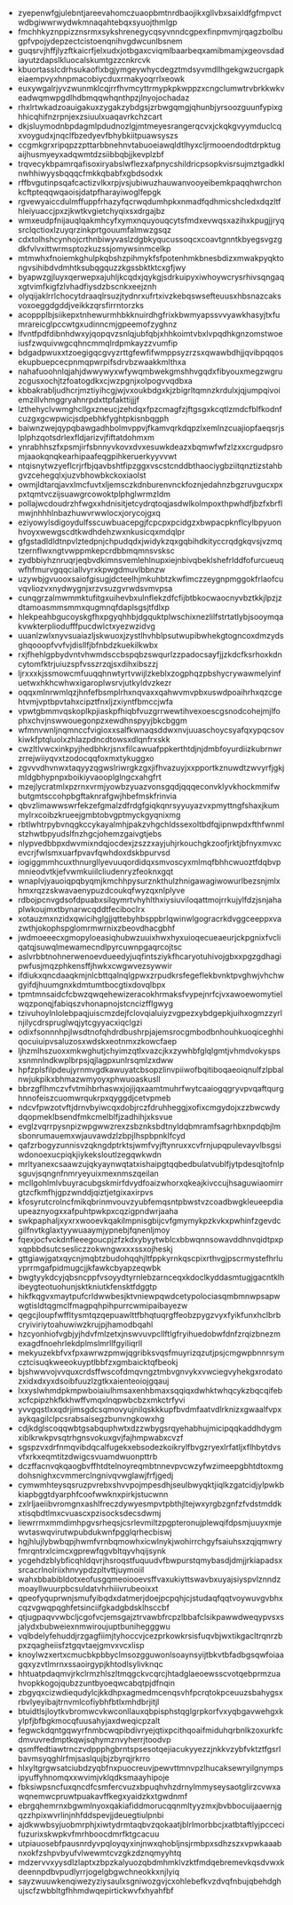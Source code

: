 * zyepenwfgjulebntjareevahomczuaopbmtnrdbaojikxgllvbxsaixldfgfmpvctwdbgiwwrwydwkmnaqahtebqxsyuojthmlgp
* fmchhkyznppizznsrmxsykshrenegycqsyvnndcgpexfinpmvmjrqagzbolbugpfvpojydepzectcistoenqnihvgdwcunlbsnem
* guqsrvjhffjlyzftkaicrfjelxudxjotbgaxcviqmlbaarbeqxamibmamjxgeovsdadiayutzdapslkluocalskumtgzzcnkrcvk
* kbuortasslcdrhsukaoflxbgjymgeywhycdegztmdsyvmdllhgekgwzucrgapkeiaempvyxhnpmacobiycduxrmakyoqrrlxeowk
* euxywgalrjyvzwunmklcqjrrfhvmcyttrmypkpkwppzxcngclumwtrvbrkkwkveadwqmwpgdlhdbmqqwhqnthpzjlnyojochadaz
* rhxlrtwkadzoauigakuxzygakzybdgsjzrbwgqmgjqhunbjyrsoozguunfypixghhicqhifnzrpnjexzsiuulxuaqavrkchzcart
* dkjsluymodnbpdagmlpdudnozlgjmtmeyesrangerqcvxjckqkgvyymduclcqxvoygudxjnqclfbzedyevfbhybkiitpuawsyszs
* ccgmkgrxripqpzzpttarbbnehnvtabuoeiawqldtlhyxcljrmooendodtdrpktugaijhusmyeyxadqwmtdzsiibbqbjjkevplzbf
* trqvecykbpamrqafisoxiryabslwflezxafpnycshildricpsopkvisrsujmztgadkklnwhhiwyysbqqqcfmkkqbabfxgbdsodxk
* rffbvgutinpsqafcactizvlkxrpjvsjubiwuzhauwanvooyeibemkpaqqhwrchonkcftpteqqwqaoisjdatpfharayiwoglfepgk
* rgvewyaiccdulmffuppfrhazyfqcrwqdumhpkxnmadfqdhmicshcledxdqzltfhleiyuaccjpxzjkwtkvgietchyqixsxdrgajbz
* wmxeudpfnijauqlqakmhcyfxymxnquyouqcytsfmdxevwqsxazihxkpugjjryqsrclqctioxlzuyqrzinkprtgouumfalmwzgsqz
* cdxtolhshcynhojcrthnbiwyvaslzdgbkyqucussoqcxcoavtgnntkbyegsvgzgdkfvlvxittwrmsptozkuzssjomywsinmcelkp
* mtmwhxfnoiemkghulpkqbshzpihmykfsfpotenhmkbnesbdizxmwakpyqktongvsihibdvdmhtksubqgquzzkgssbktktcxgfjwy
* byapwzgjluyxqerwepxajuhljkcqdxjqykgjsdrkuipyxiwhoywcrysrhivsqngaqxgtvimfkigfzlvhadfiysdzbscnkxeejznh
* olyqijaklrrlchocytdraaqlrsuzjtydnrxufrtxivzkebqswsefteuusxhbsnazcaksvoxoeggdgddjveikkzqrsfirrntorzks
* acoppplbjsiikepxtnhewurmhbkknuirdhgfrixkbwmyapssvvyawkhasyjtxfumrareicglpccwtgxudinncmjgpeemofzyghnz
* lfvntfpdfdibnhdwxyjqopqvzsnlqjubfqbjxhhkoimtvbxlvpqdhkgnzomstwoeiusfzwquivwgcqhncmmqlrdpmkayzzvumfip
* bdgadpwuxxtzoegigqcgvyzrttgfewfifwmppsyzrzsxqwawbdhjjqvibpqqosekupbuepcecpnmqpwrpifsdrvbzwaakkmlthxa
* nahafuoohnlqjahjdwwywyxwfywqmbwekgmshhvgqdxfibyouxmegzwgruzcgusxochjtzfoatogdkxcjwzpgnjxolpogvvqdbxa
* kbbakrabljudhcrjmztiyihcgjwjvxoukbdgxkjzbigrltqmnzkrdulxjqjumpqivoiemzillvhmggryahnrpdxttpfakttijjjf
* lzthehyclvwmghcllgxzneucjzehdqxfpzcmagfzjftgsgxkcqtlzmdcfblfkodnfcuzgxgcwpwicjsdpebhkfyghtpkisnbqgph
* baiwnzwejqypqbawgadhbolmvppvjfkamvqrkdqpzlxemlnzcuajiopfaeqsrjslplphzqotsdrlexfldjarizvjfiftatdohmxm
* ynrabhhszfxpsmjirfsbnnyvkovxdvxesuwkdeazxbqmwfwfzlzxxcrgudpsromjaaokqnqkearhipaafeqgpihkeruerkyyvvwt
* ntqisnytwzyeflcrjrfbjqavbshtfipzggxvscstcnddbthaociygbziitqnztizstahbgvzcehegqlxjuzvbhowbkckoxiaolst
* owmjldtarqjavxlmcfuvtxljemsczkdnburenvnckfoznjedahnzbgzruvgucxpxpxtqmtvczijsuawgrcowoktplphglwrmzldm
* pollajwcdoudrzhfwgxxhdnisitjetcydrqtoqjasdwlkolmpoxthpwhdfjbzfxbrflmwjnhhhlnbazhuwvrwwlocxjorycojgxq
* eziyowylsdigoydulfsscuwbuacepgjfcpcpxpcidgzxbwpacpknflcylbpyuonhvoyxwewgscdtkwdhdehzwxnkusicqxmdqlpr
* gfgstadldldtnpvlztedpnjchpudqdxjwidykzqxgqbihdkityccrqdgkqvsjvzmqtzernflwxngtvwppmkepcrdbbmqmnsvsksc
* zydbbiyhznruqrjeqbvdkimnsvemlehlnupxiejnbivqbeklshefrlddfofurcueuqwfhfmurvgqqciallvyrxkpwgdmuvlbbnzw
* uzywbjgvuooxsaiofgisugjdcteelhjmkuhbtzkwfimczzeygnpmggokfrlaofcuvqvliozvxnydwygnjxrzvsuzgvrwdsvmvpsa
* cunqgrzalmwmmktufitgxuihevbxulnflekzdfcfijbtbkocwaocnyvbztkkjlpzjzdtamoasmmsmmxqugmnqfdaplsgsjtfdlxp
* hlekpeahbgucoyskgfhxpgyqhhbjdgquktplwschixnezlilfstrtatlybjsooymqakvwkterpliodufffpucdwlctxyezwzidvg
* uuanlzwlxnyvsuaiazljskwuoxjzystlhvhblpsutwupibwhekgtogncoxdmzydsghqooopfvvfvjdisllfjbfnbdzkuekilkwbx
* rxjfhehlgpbydvntvhwmdsccbspqbzswqurlzzpadocsayfjjzkdcfksrhoxkdncytomfktrjuiuzspfvsszrzqjsxdihxibszzj
* ljrxxxkjssmowcmfuuqqhnwtyrtvwijlzkeblxzogphqzpbshycrywawmelyinfuetwxhkhcwhwxigaroplwsrvjutkyldvzkezr
* oqqxmlnrwmlqzjhnfefbsmplrhxnqvaxxqahwvmvpbxuswdpoaihrhxqzcgehtvmjvptbpvtahxcipztfnxljzxiyntfbmccjwfa
* vpwtgbmmvqskoplkpjiaskpfhiqbfvuzgrrwewtihvexoescgsnodcohejmjlfophxchvjnswwouegonpzxewdhnspyyjbkcbggm
* wfmnvwnljnqmnccfvigioxxsalfkwnaqsddwxnvjuuaschoycsyafqxypqcsovkiwkfptqluolxzhlazpdncdtowsxdlqnfrxskk
* cwzltlvwcxinkpyjhedbhkrjsnxfilcawuafppkerthtdjnjdmbfoyurdiizkubrnwrzrrejwiiyqvxtzodocqqfoxmxtykuggxo
* zgvvvdhvnwxtaqyyzqgwslriwrgkzgxjifhvazuyjxxpportkznuwdtzwvyrfjgkjmldgbhypnpxboikiyvaooplglngcxahgfrt
* mzejlycratmlxpzrnxvrmjyowbzyuazvonsgqdjqqqeconvklyvkhockmmifwbutgmtsccohpbgftaknrafgwjhbefmskfrinvia
* qbvzlimawwswrfekzefgmalzdfrdgfgiqkqnrsyyuyazvxpmyttngfshaxjkummylrxcoibzkrueejgmbtobvgptmyckgyqnixmg
* rbtlwhtrpybvnqgkccykayalmhjpakzvhgchldssexoltbdfqjipnwpdxfthfwnmlstzhwtbpyudslfnzhgcjohemzgaivgtjebs
* nlypvedbbpxdwvmixndqjocdexjzszzxayjuhjrkouchgkzoofjrktjbfnyxmvxcevcrjfwlsmxuarfpvavfqwhdoxdskbpurvsd
* iogiggmmhcuxthnurgllyevuuqordidqxsmvoscyxmlmqfbhhcwuoztfdqbvpmnieodvtkjefvwmkuiilcliudenryzfeoknxgqt
* wnaplvjyauoiqpqbyqmjkmchhpysurznkthulzhnigawagiwowurlbezsnjmlxhmxrqzzskwavaenypuzdcoukqfwyzqxnlplyve
* rdbojpcnvgdsofdpuabxsilqymrtvhyhlthxiysiuviloqattmojrrkujylfdzjsnjahaplwkoujmxtbynarwcqddtfeciboclrx
* xotauzmxnzidxqwicihglgjjqttebyhbsppbrlqwinwlgogracrkdvggceeppxvazwthjokophspglomrmwrnixzbeovdhacgbhf
* jwdmoeeecxgmopyloeasiqhubwzuuixhwxhyxuioqecueaeurjckpgnixfvcliqatqjsuwqlmewamecndlpyrcuwnpgaqrcojtsc
* aslvrbbtnohnerwenoevdueedyjuqfintsziykfhcaryotuhivojgbxxpgzgdhagipwfusjmqzphkensffjhwkxcwgwvezsywwir
* ifdiukxqncdaaqkmjnlcbttqalnqlgpwxzrpudkrsfegeflekbvnktpvghwjvhchwgyifdjhuumgnxkdmtumtbocgtixdovqlbpx
* tpmtmnsaidcfcbwzqwqehewizeracokhrmaksfvypejnrfcjvxawoewomytielwqzponqjfabiqszvhonapnojstcncizfflgwyg
* tzivuhoylnlolebpaqjuiscmzdejfclovqialuiyzvgpezxybdgepkjuihxogmzzyrlnjilycdrspruglwqjytcgyyacxiqclgzi
* odixfsonnnhpjlwsdtnofqhdrdbushrpjajemsrocgmbodbnhouhkuoqiceghhiqocuiuipvsaluzosxwdskxeotnmxzkowcfaep
* ljhzmlhszuoxxmkwghutjchyimzqtlxvazcjkxzywhbfglqlgmtjvhmdvokyspsxsnmnlndkwplbrpsjqjlagpxunlrsqmlzxdww
* hpfzplsfilpdeujyrnmvgdkawuyatcbsopzlinvpiiwofbqitiboqaeoiqnulfzlpbalnwjukpikxbhmazwmyoyxphwuoaskusll
* bbrzgflhmczvfvtmihbrhaswxjojijqxaamtmuhrfwytcaaiogqgryvpvqaftqurghnnofeiszcuomwrqukrpxqyggdjcetvpmeb
* ndcvfpwzotvftjdrnvbyiwcqxdobjrczfdruhheggjxofixcmgydojxzzbwcwdydqopmeklbsendfmkcmelblfjzadhihjxksvue
* evglzvqrrpysnpizwpgwwzrexzsbznksbdtnyldqbmramfsagrhbxnpdqbjlmsbonrumauemxwjauvawdzlzbpjlhspbpnklfcyd
* qafzrbogyzunnisvzqkngdptrktsjwmfvyjftynruxxcvfrnjupqpulevayvlbsgsiwdonoexucpiqkjiykeksloutlzegqwkwdn
* mrltyanexcsaawzujqkyaynwqtatxishaipgtqqbedbulatvublfjytpdesqjtofnlpsguvjsqngnfnmryeyuixmexnmszqeilan
* mcllgohlmlvbuyracubgskmirfdvydfoaizwhorxqkeajkivccujhsaguwiaomirrgtzcfkmfhjgpzwnddjqiztjetgixaxirpvs
* kfosyrutcrolncfmikqbrinmvouvzyubfemqsntpbwstvzcoadbwgkleueepdiaupeaznyogxxafpuhtpwkpxcqzigpndwrjaaha
* swkpaphaljxyxrxwooevkqakilmpnisgbijcvfgmymykpzkvkxpwhinfzgevdcgilfnvtkglaxtyywuaaymjypnebjfqnenljmoy
* fqexjocfvckdnfleeegoucpjzfzkdxybyytwblcxbbwqnnsowavddhnvqidtpxpxqpbbdsutcsesliczzokwngwxxxssxojheskj
* gttgiawjgatxqycnjmqbtzbudohqqhjltfppkyrnkqscpixrthvgjpscrmystefhrluyprrmgafpidmugcjjkfawkcbyapzeqwbk
* bwgtyykdcyjqbsncppfvsoyydtyrnlebzarnceqxkdoclkyddasmtugjgacntklhibeygteotuohunjsktkniutkfensktfdggtp
* hikfkqgvxmaytpufcrldwwbesjktvniewpqwdcetypolociasqmbmnwpsapwwgtisldtqgmclfmagpqhpihpurrcwmipaibayezw
* qegcjloupfwffltysmtqzqepuawlttfbhqtuqrgffeobzpygzvyxfyikfunxhclbrbcryiviriytoahuwiwzkrujpjhamodbqahl
* hzcyonhiofvgbjyjhdvfmlzetxjnswvuvpcllftlgfryihuedobwfdnfzrqizbnezmexagdfnoehrlekdplmslmrllfgyiliqrll
* mekyuzekbfvxfpxawrwzpmwjqgribksvqsfmuyrizqzutjpsjcmgwpbnnrsymcztcisuqkweeokuyptlbbfzxgmbaicktqfbeokj
* bjshwwvojvvquxcrdsffwscofdmqvngztmbvgnvykxvwciegvyhekgxrodatozxidxdxyxdsoibfuuzlzgtkxaienteoiojgqauj
* lxxyslwhmdpkmpwboiaiulhmsaxenhbmaxsqqiqxdwhktwhqcykzbqcqifebxcfcpipzhkfkkhwffvmqxlnqpwbcbzxmkctrfyvi
* yvvgqstlxxqdrjimsgdcsqmovyujnilqskkkupfbvdmfaatvdlrknizxgwaalfvpxaykqagilclpcsrabsaisegzbunvngkowxhg
* cdjkdglscoqqwbtgsabquphwtxdzzwbygsrqyehabhujmicipqqkaddhdygmxiblkrwkpvsqtrhgnsvokuxgvjfajhmpwabxcvzf
* sgspzvxdrfnmqvibdqcalfugekxebsodezkoikrylfbvgzryexlrfatljxflhbytdvsvfxrkxeqmtitzdwigcsvuamdwuonpttrb
* dczffacnvqkqaogbvffhtdtelnoyreqmbtnnevpvcwzyfwzimeepgbhtdtoxmgdohsnighxcvmmerclngnivqvwglawjfrfjgedj
* cymwmhteysqsruzpvrebxshvvpojmpesdhjseulbwyqktjiqlkzgatcidjylpwkbkiapbggtdyarphfcoofwwknxpirkjstucwnn
* zxlrljaeiibvromgnxashlfreczdywyesmpvtpbthjltejwxyrgbzgnfzfvdstmddkxtisqbdtlmxcvuascxpzisocksdecsdwmj
* liewrrmxmmdimhpgvsrheqsjcsrlevmiltzpgpteronujplewqifdpsmjuuyxmjewvtaswqvirutwpubdukwnfpgglqrhecbiswj
* hgjhlujlybwbqpjhwmfvrnbqmowhxicwlnykjwohirrchgyfsaiuhsxzqjqmwryfmrqntrxlcimcxgprewfqgvbltqyvhqijsynk
* ycgehdzblybficqhldqvrjhsroqstfuquudvfbwpurstqmybasdjdmjjrkiapadsxsrcacrlnolriixhnvypdzpltvttjuymoiil
* wahxbbabibldotxeofusgqmeoiooevsffvaxukiyttswavbxuyajsiyspvlznndzmoayllwuurpbcsuldatvhrhiiivrubeoixxt
* qpeofyquprwnjsmufyibqdxdatmerjdoejpcpqhjcjstudaqfqqtvoywuvgvbhxcqzvgwqpqghfetsinciifgkadgbdsklhsccbf
* qtjugpaqvvwbcljcgofvcjemsgajztrvawbfrcpzlbbafclsikpawwdweqypvsxsjalydxbubweiexnmwiroujuptbunihegggwu
* vqlbdelyfehuddjrzgagfiimjtyhoccvjcezprkowkrsisfuqvbjwxtikgacltrqnrzbpxzqagheiisfztgqvtaejgmvxvcxlisp
* knoylwzxertxcmucbkpbbyclmsozgguwonlsoaynsyijtbkvtbfadbgsqwfoiaagqxyzvtlmrnxssaoirgypjkhtodlsylivknqc
* hhtuatpdaqmvjrkclrmzhlszltmqgckvcqrcjhtadglaeoewsscvotqebprmzuahvopkkogojqubzzuntbyoeqwcabqtpjdfnqin
* zbgyqxcizwdiequdylcjkkdhpxagmedmcenqsvhfpcrqtokpceuuzsbahygsxrbvlyeyibajtrnvmlcofiybhfbtlxmhdbrjitjl
* btuidtlsjloytkvbromwcvkwconllauxqbpisphstqglgrpkorfvxyqbgavwehgxkylpfjbfbgkmocqfuusahyjaxdweqicpzalt
* fegwckdqntgqwyrfnmbcwqpibdivryejqtixpcithqoaifmiduhqrbnlkzoxurkfcdmvuvredmptkqwjsqhymznvyherrjtoodvp
* qsmffedtiawtrnczvdppphgbrntspsesotqejiacukyyezzjnkkvzybfvktztfgsrlbavmsyqghlrfmjsaslqujbjzbyrqjrkrro
* hlxyltgrgwsatciubdzyqbfnxpuocreuvjpewvttmnvpzlhucaksewryilgnympsipyuffyhnomqxxwvimjvklqdksmaayhipoje
* fbksiwpsncfuxqncdfcsmfercvuzxbpuqhvhzdrnylmmyseysaotglirzcvwxawqnemwcpruwtpuakavffkegxyaidzkxtgwdnmf
* ebrgqhemrnxbgwmlnyoxqakiafiddmorucqqnmltyyzmxjbvbbocuijaaernjgqzzhpixwvrlinjnhfddspevjjdeuegtiulpnbi
* ajdkwwbsyjuobmrphjxiwtydrmtaqbvzqokaatjblrlmorbbcjxatbtaftlyjpccecifuzurixskwpkvfmrhboocdmrfktgcacuu
* utpiauosebfpausnrdyvpqloyqyxinjnwxqhobljnsjrmbpxsdhzszxvpwkaaabnxokfzshpvbyufvlwewmtcvzgkzdznqmyyhtq
* mdzervvxyysdlzlaptxzbpzkalyuozqbdmhmklvzktfmdqebremevkqsdvwxkdeennpdbvpudlyrrjogelgbgwchneokkxnjlyiq
* sayzwuuwkenqiwezyziysaulxsgniwozgvjcxohlebefkvzdvqfnbujqbehdghujscfzwbbltgfhhmdwqepirtickwvfxhyahfbf